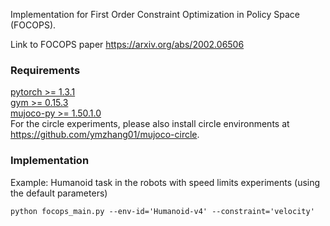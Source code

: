 Implementation for First Order Constraint Optimization in Policy Space (FOCOPS).

Link to FOCOPS paper https://arxiv.org/abs/2002.06506

### Requirements
[pytorch >= 1.3.1](https://pytorch.org/) <br>
[gym >= 0.15.3](https://github.com/openai/gym) <br>
[mujoco-py >= 1.50.1.0](https://github.com/openai/mujoco-py) <br>
For the circle experiments, please also install circle environments at
https://github.com/ymzhang01/mujoco-circle.

### Implementation
Example: Humanoid task in the robots with speed 
limits experiments (using the default parameters)
```
python focops_main.py --env-id='Humanoid-v4' --constraint='velocity'
```



